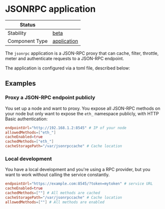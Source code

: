 <!---
Licensed to the Apache Software Foundation (ASF) under one or more contributor license agreements. See the NOTICE
file distributed with this work for additional information regarding copyright ownership. The ASF licenses this file
to You under the Apache License, Version 2.0 (the "License"); you may not use this file except in compliance with the
License. You may obtain a copy of the License at
 *
http://www.apache.org/licenses/LICENSE-2.0
 *
Unless required by applicable law or agreed to in writing, software distributed under the License is distributed on
an "AS IS" BASIS, WITHOUT WARRANTIES OR CONDITIONS OF ANY KIND, either express or implied. See the License for the
specific language governing permissions and limitations under the License.
 --->
# JSONRPC application

| Status         |               |
|----------------|---------------|
| Stability      | [beta]        |
| Component Type | [application] |

The `jsonrpc` application is a JSON-RPC proxy that can cache, filter, throttle, meter and authenticate requests to a JSON-RPC endpoint.

The application is configured via a toml file, described below:

## Examples

### Proxy a JSON-RPC endpoint publicly

You set up a node and want to proxy. You expose all JSON-RPC methods on your node but only want to expose the `eth_` namespace publicly, with HTTP Basic authentication:

```toml
endpointUrl="http://192.168.1.2:8545" # IP of your node
allowedMethods=["eth_"]
cacheEnabled=true
cachedMethods=["eth_"]
cacheStoragePath="/var/jsonrpccache" # Cache location
```

### Local development

You have a local development and you're using a RPC provider, but you want to work without calling the service constantly.

```toml
endpointUrl="https://example.com:8545/?token=mytoken" # service URL
cacheEnabled=true
cachedMethods=[""] # All methods are cached
cacheStoragePath="/var/jsonrpccache" # Cache location
allowedMethods=[""] # All methods are enabled
```

[beta]:https://github.com/apache/incubator-tuweni/tree/main/docs/index.md#beta
[application]:https://github.com/apache/incubator-tuweni/tree/main/docs/index.md#application